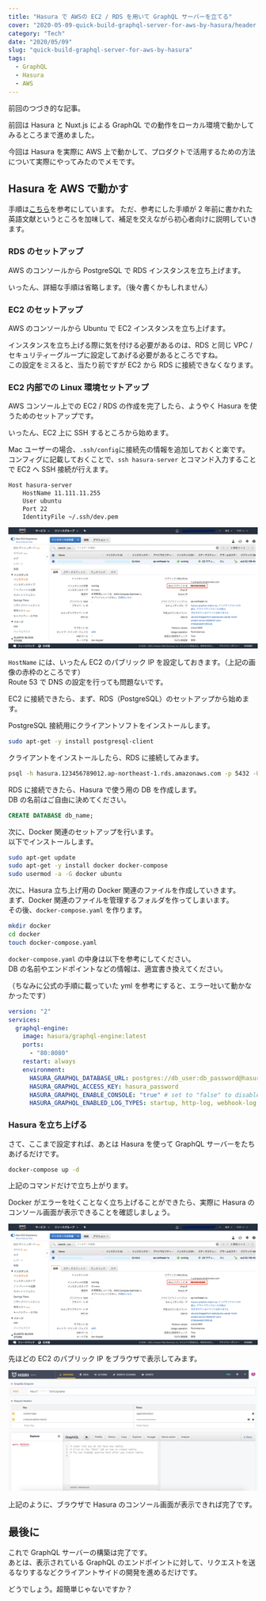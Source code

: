 ```yaml
---
title: "Hasura で AWSの EC2 / RDS を用いて GraphQL サーバーを立てる"
cover: "2020-05-09-quick-build-graphql-server-for-aws-by-hasura/header.png"
category: "Tech"
date: "2020/05/09"
slug: "quick-build-graphql-server-for-aws-by-hasura"
tags:
  - GraphQL
  - Hasura
  - AWS
---
```


前回のつづき的な記事。

前回は Hasura と Nuxt.js による GraphQL での動作をローカル環境で動かしてみるところまで進めました。

今回は Hasura を実際に AWS 上で動かして、プロダクトで活用するための方法について実際にやってみたのでメモです。

## Hasura を AWS で動かす

手順は[こちら](https://hasura.io/blog/instant-graphql-on-aws-rds-1edfb85b5985/)を参考にしています。
ただ、参考にした手順が 2 年前に書かれた英語文献というところを加味して、補足を交えながら初心者向けに説明していきます。

### RDS のセットアップ

AWS のコンソールから PostgreSQL で RDS インスタンスを立ち上げます。

いったん、詳細な手順は省略します。（後々書くかもしれません）

### EC2 のセットアップ

AWS のコンソールから Ubuntu で EC2 インスタンスを立ち上げます。

インスタンスを立ち上げる際に気を付ける必要があるのは、RDS と同じ VPC / セキュリティーグループに設定してあげる必要があるところですね。  
この設定をミスると、当たり前ですが EC2 から RDS に接続できなくなります。

### EC2 内部での Linux 環境セットアップ

AWS コンソール上での EC2 / RDS の作成を完了したら、ようやく Hasura を使うためのセットアップです。

いったん、EC2 上に SSH するところから始めます。

Mac ユーザーの場合、`.ssh/config`に接続先の情報を追加しておくと楽です。  
コンフィグに記載しておくことで、`ssh hasura-server` とコマンド入力することで EC2 へ SSH 接続が行えます。

```config
Host hasura-server
    HostName 11.111.11.255
    User ubuntu
    Port 22
    IdentityFile ~/.ssh/dev.pem
```

![check-aws-ec2-public-ip](./check-aws-ec2-public-ip.png)

`HostName` には、いったん EC2 のパブリック IP を設定しておきます。（上記の画像の赤枠のところです）  
Route 53 で DNS の設定を行っても問題ないです。

EC2 に接続できたら、まず、RDS（PostgreSQL）のセットアップから始めます。

PostgreSQL 接続用にクライアントソフトをインストールします。

```bash
sudo apt-get -y install postgresql-client
```

クライアントをインストールしたら、RDS に接続してみます。

```bash
psql -h hasura.123456789012.ap-northeast-1.rds.amazonaws.com -p 5432 -U photoruction --password -d postgres
```

RDS に接続できたら、Hasura で使う用の DB を作成します。  
DB の名前はご自由に決めてください。

```sql
CREATE DATABASE db_name;
```

次に、Docker 関連のセットアップを行います。  
以下でインストールします。

```bash
sudo apt-get update
sudo apt-get -y install docker docker-compose
sudo usermod -a -G docker ubuntu
```

次に、Hasura 立ち上げ用の Docker 関連のファイルを作成していきます。  
まず、Docker 関連のファイルを管理するフォルダを作ってしまいます。  
その後、`docker-compose.yaml` を作ります。

```bash
mkdir docker
cd docker
touch docker-compose.yaml
```

`docker-compose.yaml` の中身は以下を参考にしてください。  
DB の名前やエンドポイントなどの情報は、適宜書き換えてください。

（ちなみに公式の手順に載っていた yml を参考にすると、エラー吐いて動かなかったです）

```yml
version: "2"
services:
  graphql-engine:
    image: hasura/graphql-engine:latest
    ports:
      - "80:8080"
    restart: always
    environment:
      HASURA_GRAPHQL_DATABASE_URL: postgres://db_user:db_password@hasura.123456789012.ap-northeast-1.rds.amazonaws.com:5432/db_name
      HASURA_GRAPHQL_ACCESS_KEY: hasura_password
      HASURA_GRAPHQL_ENABLE_CONSOLE: "true" # set to "false" to disable console
      HASURA_GRAPHQL_ENABLED_LOG_TYPES: startup, http-log, webhook-log, websocket-log, query-log
```

### Hasura を立ち上げる

さて、ここまで設定すれば、あとは Hasura を使って GraphQL サーバーをたちあげるだけです。

```bash
docker-compose up -d
```

上記のコマンドだけで立ち上がります。

Docker がエラーを吐くことなく立ち上げることができたら、実際に Hasura のコンソール画面が表示できることを確認しましょう。

![check-aws-ec2-public-ip](./check-aws-ec2-public-ip.png)

先ほどの EC2 のパブリック IP をブラウザで表示してみます。

![hasura-console](./hasura-console.png)

上記のように、ブラウザで Hasura のコンソール画面が表示できれば完了です。

## 最後に

これで GraphQL サーバーの構築は完了です。  
あとは、表示されている GraphQL のエンドポイントに対して、リクエストを送るなりするなどクライアントサイドの開発を進めるだけです。

どうでしょう。超簡単じゃないですか？
